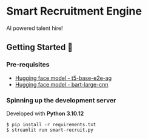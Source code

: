 # Smart Recruitment Engine

AI powered talent hire!

## Getting Started :rocket:

### Pre-requisites

- [Hugging face model - t5-base-e2e-ag](https://huggingface.co/valhalla/t5-base-e2e-qg)
- [Hugging face model - bart-large-cnn](https://huggingface.co/facebook/bart-large-cnn)

### Spinning up the development server 

Developed with <b> Python 3.10.12 </b>
```
$ pip install -r requirements.txt
$ streamlit run smart-recruit.py
```
